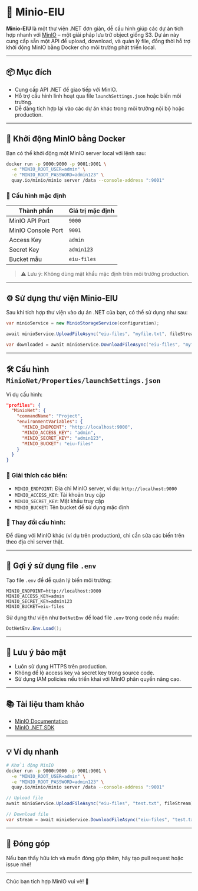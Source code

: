 
# 🚀 Minio-EIU

**Minio-EIU** là một thư viện .NET đơn giản, dễ cấu hình giúp các dự án tích hợp nhanh với [MinIO](https://min.io/) – một giải pháp lưu trữ object giống S3. Dự án này cung cấp sẵn một API để upload, download, và quản lý file, đồng thời hỗ trợ khởi động MinIO bằng Docker cho môi trường phát triển local.

---

## 📦 Mục đích

- Cung cấp API .NET để giao tiếp với MinIO.
- Hỗ trợ cấu hình linh hoạt qua file `launchSettings.json` hoặc biến môi trường.
- Dễ dàng tích hợp lại vào các dự án khác trong môi trường nội bộ hoặc production.

---

## 🐳 Khởi động MinIO bằng Docker

Bạn có thể khởi động một MinIO server local với lệnh sau:

```bash
docker run -p 9000:9000 -p 9001:9001 \
  -e "MINIO_ROOT_USER=admin" \
  -e "MINIO_ROOT_PASSWORD=admin123" \
  quay.io/minio/minio server /data --console-address ":9001"
```

### 🔧 Cấu hình mặc định

| Thành phần         | Giá trị mặc định       |
|--------------------|------------------------|
| MinIO API Port     | `9000`                 |
| MinIO Console Port | `9001`                 |
| Access Key         | `admin`                |
| Secret Key         | `admin123`             |
| Bucket mẫu         | `eiu-files`            |

> ⚠️ Lưu ý: Không dùng mật khẩu mặc định trên môi trường production.

---

## ⚙️ Sử dụng thư viện Minio-EIU

Sau khi tích hợp thư viện vào dự án .NET của bạn, có thể sử dụng như sau:

```csharp
var minioService = new MinioStorageService(configuration);

await minioService.UploadFileAsync("eiu-files", "myfile.txt", fileStream);

var downloaded = await minioService.DownloadFileAsync("eiu-files", "myfile.txt");
```

---

## 🛠️ Cấu hình `MinioNet/Properties/launchSettings.json`

Ví dụ cấu hình:

```json
"profiles": {
  "MinioNet": {
    "commandName": "Project",
    "environmentVariables": {
      "MINIO_ENDPOINT": "http://localhost:9000",
      "MINIO_ACCESS_KEY": "admin",
      "MINIO_SECRET_KEY": "admin123",
      "MINIO_BUCKET": "eiu-files"
    }
  }
}
```

### 🧾 Giải thích các biến:

- `MINIO_ENDPOINT`: Địa chỉ MinIO server, ví dụ: `http://localhost:9000`
- `MINIO_ACCESS_KEY`: Tài khoản truy cập
- `MINIO_SECRET_KEY`: Mật khẩu truy cập
- `MINIO_BUCKET`: Tên bucket để sử dụng mặc định

### 🔄 Thay đổi cấu hình:

Để dùng với MinIO khác (ví dụ trên production), chỉ cần sửa các biến trên theo địa chỉ server thật.

---

## 📂 Gợi ý sử dụng file `.env`

Tạo file `.env` để dễ quản lý biến môi trường:

```env
MINIO_ENDPOINT=http://localhost:9000
MINIO_ACCESS_KEY=admin
MINIO_SECRET_KEY=admin123
MINIO_BUCKET=eiu-files
```

Sử dụng thư viện như `DotNetEnv` để load file `.env` trong code nếu muốn:

```csharp
DotNetEnv.Env.Load();
```

---

## 🔐 Lưu ý bảo mật

- Luôn sử dụng HTTPS trên production.
- Không để lộ access key và secret key trong source code.
- Sử dụng IAM policies nếu triển khai với MinIO phân quyền nâng cao.

---

## 📚 Tài liệu tham khảo

- [MinIO Documentation](https://min.io/docs/minio/linux/index.html)
- [MinIO .NET SDK](https://github.com/minio/minio-dotnet)

---

## 💡 Ví dụ nhanh

```bash
# Khởi động MinIO
docker run -p 9000:9000 -p 9001:9001 \
  -e "MINIO_ROOT_USER=admin" \
  -e "MINIO_ROOT_PASSWORD=admin123" \
  quay.io/minio/minio server /data --console-address ":9001"
```

```csharp
// Upload file
await minioService.UploadFileAsync("eiu-files", "test.txt", fileStream);

// Download file
var stream = await minioService.DownloadFileAsync("eiu-files", "test.txt");
```

---

## 📩 Đóng góp

Nếu bạn thấy hữu ích và muốn đóng góp thêm, hãy tạo pull request hoặc issue nhé!

---

Chúc bạn tích hợp MinIO vui vẻ! 🚀
